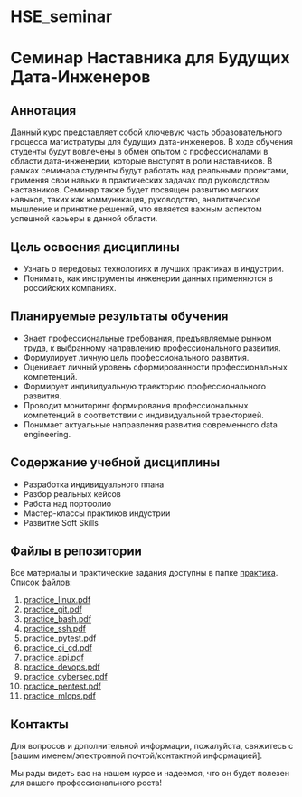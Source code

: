 # HSE_seminar

# Семинар Наставника для Будущих Дата-Инженеров

## Аннотация
Данный курс представляет собой ключевую часть образовательного процесса магистратуры для будущих дата-инженеров. В ходе обучения студенты будут вовлечены в обмен опытом с профессионалами в области дата-инженерии, которые выступят в роли наставников. В рамках семинара студенты будут работать над реальными проектами, применяя свои навыки в практических задачах под руководством наставников. Семинар также будет посвящен развитию мягких навыков, таких как коммуникация, руководство, аналитическое мышление и принятие решений, что является важным аспектом успешной карьеры в данной области.

## Цель освоения дисциплины
- Узнать о передовых технологиях и лучших практиках в индустрии.
- Понимать, как инструменты инженерии данных применяются в российских компаниях.

## Планируемые результаты обучения
- Знает профессиональные требования, предъявляемые рынком труда, к выбранному направлению профессионального развития.
- Формулирует личную цель профессионального развития.
- Оценивает личный уровень сформированности профессиональных компетенций.
- Формирует индивидуальную траекторию профессионального развития.
- Проводит мониторинг формирования профессиональных компетенций в соответствии с индивидуальной траекторией.
- Понимает актуальные направления развития современного data engineering.

## Содержание учебной дисциплины
- Разработка индивидуального плана
- Разбор реальных кейсов
- Работа над портфолио
- Мастер-классы практиков индустрии
- Развитие Soft Skills

## Файлы в репозитории
Все материалы и практические задания доступны в папке [практика](Практика). Список файлов:

1. [practice_linux.pdf](Практика/1.practice_linux.pdf)
2. [practice_git.pdf](Практика/2.parctice_git.pdf)
3. [practice_bash.pdf](Практика/3.practice_bash.pdf)
4. [practice_ssh.pdf](Практика/4.practice_ssh.pdf)
5. [practice_pytest.pdf](Практика/5.practice_pytest.pdf)
6. [practice_ci_cd.pdf](Практика/6.practice_ci_cd.pdf)
7. [practice_api.pdf](Практика/7.practice_api.pdf)
8. [practice_devops.pdf](Практика/8.practice_devops.pdf)
9. [practice_cybersec.pdf](Практика/9.practice_cybersec.pdf)
10. [practice_pentest.pdf](Практика/10.practice_pentest.pdf)
11. [practice_mlops.pdf](Практика/11.practice_mlops.pdf)

## Контакты
Для вопросов и дополнительной информации, пожалуйста, свяжитесь с [вашим именем/электронной почтой/контактной информацией].

Мы рады видеть вас на нашем курсе и надеемся, что он будет полезен для вашего профессионального роста!
